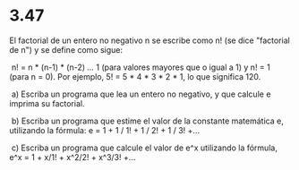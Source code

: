# 3.47 

El factorial de un entero no negativo n se escribe como n! (se dice "factorial de n") y se define como sigue:

​		n! = n * (n-1) * (n-2) *...* 1 (para valores mayores que o igual a 1) y n! = 1 (para n = 0). Por ejemplo, 5! = 5 * 4 * 3 * 2 * 1, lo que significa 120.

​		a) Escriba un programa que lea un entero no negativo, y que calcule e 	imprima su factorial.

​		b) Escriba un programa que estime el valor de la constante matemática e, 		utilizando la fórmula: e = 1 + 1 / 1! + 1 / 2! + 1 / 3! +...

​		c) Escriba un programa que calcule el valor de e^x utilizando la fórmula, 			e^x = 1 + x/1! + x^2/2! + x^3/3! +...


